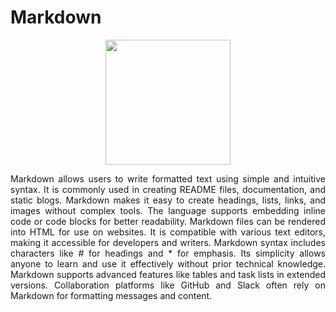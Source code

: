 # Markdown
<div align="center">
 <img src="https://cdn.jsdelivr.net/gh/devicons/devicon@latest/icons/markdown/markdown-original.svg" width="200" height="auto">
</div>
<p align="justify"> Markdown allows users to write formatted text using simple and intuitive syntax. It is commonly used in creating README files, documentation, and static blogs. Markdown makes it easy to create headings, lists, links, and images without complex tools. The language supports embedding inline code or code blocks for better readability. Markdown files can be rendered into HTML for use on websites. It is compatible with various text editors, making it accessible for developers and writers. Markdown syntax includes characters like # for headings and * for emphasis. Its simplicity allows anyone to learn and use it effectively without prior technical knowledge. Markdown supports advanced features like tables and task lists in extended versions. Collaboration platforms like GitHub and Slack often rely on Markdown for formatting messages and content. </p>
